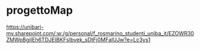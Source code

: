 # progettoMap

https://unibari-my.sharepoint.com/:w:/g/personal/f_rosmarino_studenti_uniba_it/EZOWR30ZMWpBgiIEh6TDJEIBKFsIbvek_sDtFj0MFaIUJw?e=Lc3ys1
